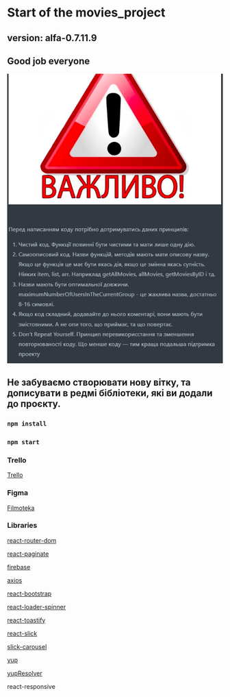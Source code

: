# Start of the movies_project

## version: alfa-0.7.11.9

## Good job everyone

  <img src="src/images/warning.png"/>

## Не забуваємо створювати нову вітку, та дописувати в редмі бібліотеки, які ви додали до проєкту.

### `npm install`

### `npm start`

### Trello

<a href="https://trello.com/b/H1vKSa1a/%D0%BC%D1%83%D1%87%D0%B8%D1%82%D0%B5%D0%BB%D1%8C%D0%BD%D0%BE%D1%82%D0%B5%D0%BA%D0%B0">Trello</a>

### Figma

<a href="https://www.figma.com/file/xahj7HlNeJQjRjNKaYsL5L/--Filmoteka--?type=design&node-id=5-46&mode=design&t=WIBZtrD5GtIeekJL-0">Filmoteka</a>

### Libraries

<a href="https://www.npmjs.com/package/react-router-dome">react-router-dom</a>

<a href="https://www.npmjs.com/package/react-paginate">react-paginate</a>

<a href="https://firebase.google.com/">firebase</a>

<a href="https://axios-http.com/ru/docs/intro">axios</a>

<a href="https://react-bootstrap.netlify.app/">react-bootstrap</a>

<a href="https://mhnpd.github.io/react-loader-spinner/">react-loader-spinner</a>

<a href="https://www.npmjs.com/package/react-toastify">react-toastify</a>

<a href="https://react-slick.neostack.com/">react-slick</a>

<a href="https://github.com/kenwheeler/slick#readme">slick-carousel</a>

<a href="https://www.npmjs.com/package/yup">yup</a>

<a href="https://www.npmjs.com/package/@hookform/resolvers">yupResolver</a>

<a href="https://www.npmjs.com/package/react-responsive"></a> react-responsive </a>
